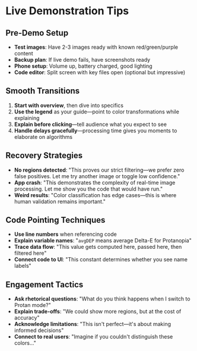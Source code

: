 # Live Demonstration Tips

## Pre-Demo Setup
- **Test images**: Have 2-3 images ready with known red/green/purple content
- **Backup plan**: If live demo fails, have screenshots ready
- **Phone setup**: Volume up, battery charged, good lighting
- **Code editor**: Split screen with key files open (optional but impressive)

## Smooth Transitions
1. **Start with overview**, then dive into specifics
2. **Use the legend** as your guide—point to color transformations while explaining
3. **Explain before clicking**—tell audience what you expect to see
4. **Handle delays gracefully**—processing time gives you moments to elaborate on algorithms

## Recovery Strategies
- **No regions detected**: "This proves our strict filtering—we prefer zero false positives. Let me try another image or toggle low confidence."
- **App crash**: "This demonstrates the complexity of real-time image processing. Let me show you the code that would have run."
- **Weird results**: "Color classification has edge cases—this is where human validation remains important."

## Code Pointing Techniques
- **Use line numbers** when referencing code
- **Explain variable names**: "`avgDEP` means average Delta-E for Protanopia"
- **Trace data flow**: "This value gets computed here, passed here, then filtered here"
- **Connect code to UI**: "This constant determines whether you see name labels"

## Engagement Tactics
- **Ask rhetorical questions**: "What do you think happens when I switch to Protan mode?"
- **Explain trade-offs**: "We could show more regions, but at the cost of accuracy"
- **Acknowledge limitations**: "This isn't perfect—it's about making informed decisions"
- **Connect to real users**: "Imagine if you couldn't distinguish these colors..."